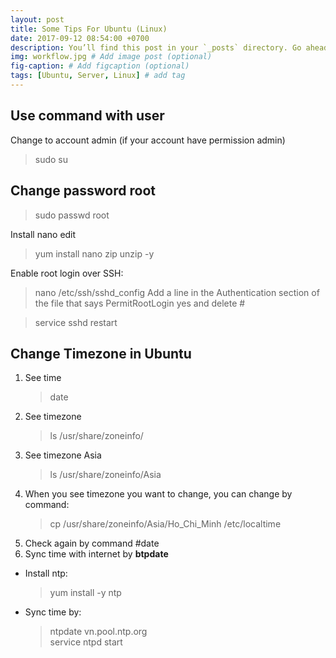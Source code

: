 ```yaml
---
layout: post
title: Some Tips For Ubuntu (Linux)
date: 2017-09-12 08:54:00 +0700
description: You’ll find this post in your `_posts` directory. Go ahead and edit it and re-build the site to see your changes. # Add post description (optional)
img: workflow.jpg # Add image post (optional)
fig-caption: # Add figcaption (optional)
tags: [Ubuntu, Server, Linux] # add tag
---
```

## Use command with user 
Change to account admin (if your account have permission admin)
>sudo su

## Change password root
>sudo passwd root

Install nano edit

>yum install nano zip unzip -y

Enable root login over SSH:

>nano /etc/ssh/sshd_config
Add a line in the Authentication section of the file that says PermitRootLogin yes and delete #

>service sshd restart

## Change Timezone in Ubuntu

1. See time        
    >date
2. See timezone
    >ls /usr/share/zoneinfo/
3. See timezone Asia
    >ls /usr/share/zoneinfo/Asia
4. When you see timezone you want to change, you can change by command: 
    >cp /usr/share/zoneinfo/Asia/Ho_Chi_Minh  /etc/localtime
5. Check again by command #date
6. Sync time with internet by <strong>btpdate</strong>
 - Install ntp:
    >yum install -y ntp
 - Sync time by:
    >ntpdate vn.pool.ntp.org   
    >service ntpd start 
